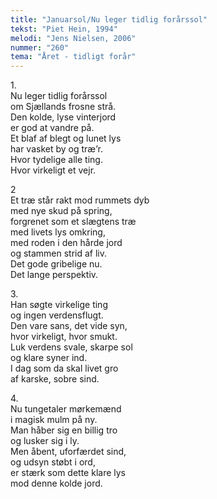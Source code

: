 ```yaml
---
title: "Januarsol/Nu leger tidlig forårssol"
tekst: "Piet Hein, 1994"
melodi: "Jens Nielsen, 2006"
nummer: "260"
tema: "Året - tidligt forår"
---
```

1\.\
Nu leger tidlig forårssol<br>
om Sjællands frosne strå.<br>
Den kolde, lyse vinterjord<br>
er god at vandre på.<br>
Et blaf af blegt og lunet lys<br>
har vasket by og træ’r.<br>
Hvor tydelige alle ting.<br>
Hvor virkeligt et vejr.<br>

2<br>
Et træ står rakt mod rummets dyb<br>
med nye skud på spring,<br>
forgrenet som et slægtens træ<br>
med livets lys omkring,<br>
med roden i den hårde jord<br>
og stammen strid af liv.<br>
Det gode gribelige nu.<br>
Det lange perspektiv.<br>

3\.\
Han søgte virkelige ting<br>
og ingen verdensflugt.<br>
Den vare sans, det vide syn,<br>
hvor virkeligt, hvor smukt.<br>
Luk verdens svale, skarpe sol<br>
og klare syner ind.<br>
I dag som da skal livet gro<br>
af karske, sobre sind.<br>

4\.\
Nu tungetaler mørkemænd<br>
i magisk mulm på ny.<br>
Man håber sig en billig tro<br>
og lusker sig i ly.<br>
Men åbent, uforfærdet sind,<br>
og udsyn støbt i ord,<br>
er stærk som dette klare lys<br>
mod denne kolde jord.<br>

